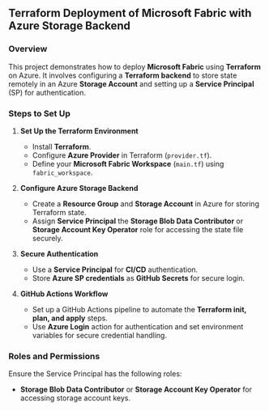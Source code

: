 ## **Terraform Deployment of Microsoft Fabric with Azure Storage Backend**

### **Overview**
This project demonstrates how to deploy **Microsoft Fabric** using **Terraform** on Azure. It involves configuring a **Terraform backend** to store state remotely in an Azure **Storage Account** and setting up a **Service Principal** (SP) for authentication.

### **Steps to Set Up**

1. **Set Up the Terraform Environment**
   - Install **Terraform**.
   - Configure **Azure Provider** in Terraform (`provider.tf`).
   - Define your **Microsoft Fabric Workspace** (`main.tf`) using `fabric_workspace`.

2. **Configure Azure Storage Backend**
   - Create a **Resource Group** and **Storage Account** in Azure for storing Terraform state.
   - Assign **Service Principal** the **Storage Blob Data Contributor** or **Storage Account Key Operator** role for accessing the state file securely.

3. **Secure Authentication**
   - Use a **Service Principal** for **CI/CD** authentication.
   - Store **Azure SP credentials** as **GitHub Secrets** for secure login.

4. **GitHub Actions Workflow**
   - Set up a GitHub Actions pipeline to automate the **Terraform init, plan, and apply** steps.
   - Use **Azure Login** action for authentication and set environment variables for secure credential handling.

### **Roles and Permissions**
Ensure the Service Principal has the following roles:
- **Storage Blob Data Contributor** or **Storage Account Key Operator** for accessing storage account keys.
